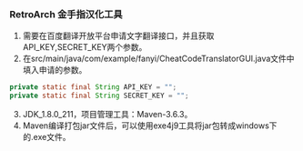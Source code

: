 ### RetroArch 金手指汉化工具

1. 需要在百度翻译开放平台申请文字翻译接口，并且获取API_KEY,SECRET_KEY两个参数。
2. 在src/main/java/com/example/fanyi/CheatCodeTranslatorGUI.java文件中填入申请的参数。

```java
private static final String API_KEY = "";
private static final String SECRET_KEY = "";
```

3. JDK_1.8.0_211，项目管理工具：Maven-3.6.3。
4. Maven编译打包jar文件后，可以使用exe4j9工具将jar包转成windows下的.exe文件。

